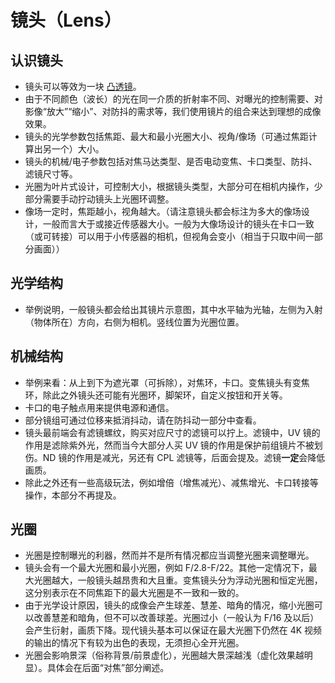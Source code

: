 # 镜头（Lens）

## 认识镜头

-   镜头可以等效为一块 [凸透镜](https://www.kepuchina.cn/article/articleinfo?business_type=100&ar_id=246164)。
-   由于不同颜色（波长）的光在同一介质的折射率不同、对曝光的控制需要、对影像“放大”“缩小”、对防抖的需求等，我们使用镜片的组合来达到理想的成像效果。
-   镜头的光学参数包括焦距、最大和最小光圈大小、视角/像场（可通过焦距计算出另一个）大小。
-   镜头的机械/电子参数包括对焦马达类型、是否电动变焦、卡口类型、防抖、滤镜尺寸等。
-   光圈为叶片式设计，可控制大小，根据镜头类型，大部分可在相机内操作，少部分需要手动拧动镜头上光圈环调整。
-   像场一定时，焦距越小，视角越大。（请注意镜头都会标注为多大的像场设计，一般而言大于或接近传感器大小。一般为大像场设计的镜头在卡口一致（或可转接）可以用于小传感器的相机，但视角会变小（相当于只取中间一部分画面））

## 光学结构

-   举例说明，一般镜头都会给出其镜片示意图，其中水平轴为光轴，左侧为入射（物体所在）方向，右侧为相机。竖线位置为光圈位置。

## 机械结构

-   举例来看：从上到下为遮光罩（可拆除），对焦环，卡口。变焦镜头有变焦环，除此之外镜头还可能有光圈环，脚架环，自定义按钮和开关等。
-   卡口的电子触点用来提供电源和通信。
-   部分镜组可通过位移来抵消抖动，请在防抖动一部分中查看。
-   镜头最前端会有滤镜螺纹，购买对应尺寸的滤镜可以拧上。滤镜中，UV 镜的作用是滤除紫外光，然而当今大部分人买 UV 镜的作用是保护前组镜片不被划伤。ND 镜的作用是减光，另还有 CPL 滤镜等，后面会提及。滤镜**一定**会降低画质。
-   除此之外还有一些高级玩法，例如增倍（增焦减光）、减焦增光、卡口转接等操作，本部分不再提及。

## 光圈

-   光圈是控制曝光的利器，然而并不是所有情况都应当调整光圈来调整曝光。
-   镜头会有一个最大光圈和最小光圈，例如 F/2.8-F/22。其他一定情况下，最大光圈越大，一般镜头越昂贵和大且重。变焦镜头分为浮动光圈和恒定光圈，这分别表示在不同焦距下的最大光圈是不一致和一致的。
-   由于光学设计原因，镜头的成像会产生球差、慧差、暗角的情况，缩小光圈可以改善慧差和暗角，但不可以改善球差。光圈过小（一般认为 F/16 及以后）会产生衍射，画质下降。现代镜头基本可以保证在最大光圈下仍然在 4K 视频的输出的情况下有较为出色的表现，无须担心全开光圈。
-   光圈会影响景深（俗称背景/前景虚化），光圈越大景深越浅（虚化效果越明显）。具体会在后面“对焦”部分阐述。
